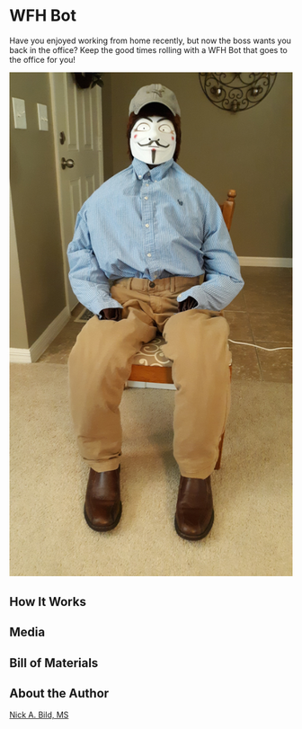 # WFH Bot

Have you enjoyed working from home recently, but now the boss wants you back in the office?  Keep the good times rolling with a WFH Bot that goes to the office for you!

<p align="center">
<img src="https://raw.githubusercontent.com/nickbild/wfh_robot/main/media/full_body_sm.jpg">
</p>

## How It Works

## Media

## Bill of Materials

## About the Author

[Nick A. Bild, MS](https://nickbild79.firebaseapp.com/#!/)
